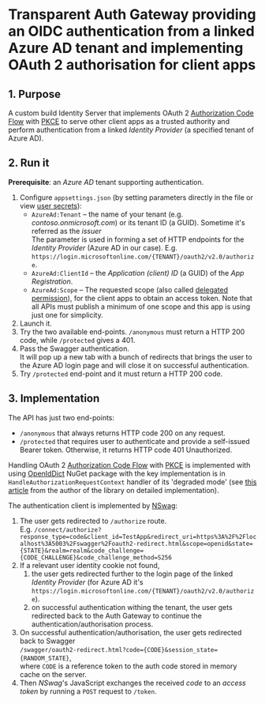 # Transparent Auth Gateway providing an OIDC authentication  from a linked Azure AD tenant and implementing OAuth 2 authorisation for client apps

## 1. Purpose

A custom build Identity Server that implements OAuth 2 [Authorization Code Flow](https://auth0.com/docs/get-started/authentication-and-authorization-flow/authorization-code-flow) with [PKCE](https://oauth.net/2/pkce/) to serve other client apps as a trusted authority and perform authentication from a linked _Identity Provider_ (a specified tenant of Azure AD).

## 2. Run it

**Prerequisite**: an _Azure AD_ tenant supporting authentication.

1. Configure `appsettings.json` (by setting parameters directly in the file or view [user secrets](https://learn.microsoft.com/en-us/aspnet/core/security/app-secrets)):
   - `AzureAd:Tenant` – the name of your tenant (e.g. _contoso.onmicrosoft.com_) or its tenant ID (a GUID). Sometime it's referred as the _issuer_<br>The parameter is used in forming a set of HTTP endpoints for the _Identity Provider_ (Azure AD in our case). E.g. `https://login.microsoftonline.com/{TENANT}/oauth2/v2.0/authorize`.
   - `AzureAd:ClientId` – the _Application (client) ID_ (a GUID) of the _App Registration_.
   - `AzureAd:Scope` – The requested scope (also called [delegated permission](https://learn.microsoft.com/en-au/azure/active-directory/develop/permissions-consent-overview)), for the client apps to obtain an access token. Note that all APIs must publish a minimum of one scope and this app is using just one for simplicity.
2. Launch it.
3. Try the two available end-points. `/anonymous` must return a HTTP 200 code, while `/protected` gives a 401.
4. Pass the Swagger authentication.<br> It will pop up a new tab with a bunch of redirects that brings the user to the Azure AD login page and will close it on successful authentication.
5. Try `/protected` end-point and it must return a HTTP 200 code.

## 3. Implementation

The API has just two end-points:
- `/anonymous` that always returns HTTP code 200 on any request.
- `/protected` that requires user to authenticate and provide a self-issued Bearer token. Otherwise, it returns HTTP code 401 Unauthorized.

Handling OAuth 2  [Authorization Code Flow](https://auth0.com/docs/get-started/authentication-and-authorization-flow/authorization-code-flow) with [PKCE](https://oauth.net/2/pkce/) is implemented with using [OpenIdDict](https://github.com/openiddict/openiddict-core) NuGet package with the key implementation is in `HandleAuthorizationRequestContext` handler of its 'degraded mode' (see [this article](https://kevinchalet.com/2020/02/18/creating-an-openid-connect-server-proxy-with-openiddict-3-0-s-degraded-mode/) from the author of the library on detailed implementation). 

The authentication client is implemented by [NSwag](https://github.com/RicoSuter/NSwag):
1. The user gets redirected to `/authorize` route.<br>
   E.g. `/connect/authorize?response_type=code&client_id=TestApp&redirect_uri=https%3A%2F%2Flocalhost%3A5003%2Fswagger%2Foauth2-redirect.html&scope=openid&state={STATE}&realm=realm&code_challenge={CODE_CHALLENGE}&code_challenge_method=S256`
2. If a relevant user identity cookie not found,
   1. the user gets redirected further to the login page of the linked _Identity Provider_ (for Azure AD it's `https://login.microsoftonline.com/{TENANT}/oauth2/v2.0/authorize`).
   2. on successful authentication withing the tenant, the user gets redirected back to the Auth Gateway to continue the authentication/authorisation process.
3. On successful authentication/authorisation, the user gets redirected back to Swagger<br> `/swagger/oauth2-redirect.html?code={CODE}&session_state={RANDOM_STATE}`,<br>where `CODE` is a reference token to the auth code stored in memory cache on the server.
4. Then _NSwag_'s JavaScript exchanges the received _code_ to an _access token_ by running a `POST` request to `/token`.
